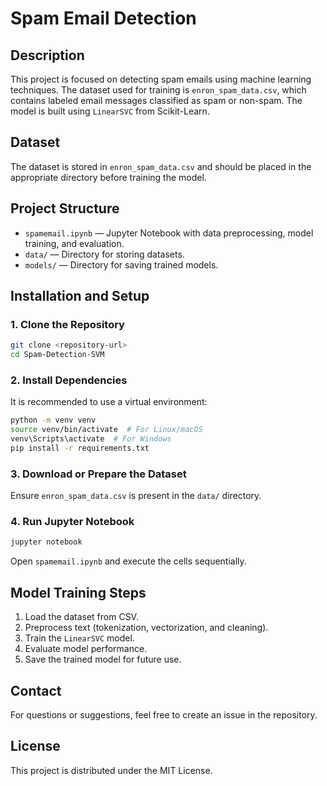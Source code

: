 # Spam Email Detection

## Description
This project is focused on detecting spam emails using machine learning techniques. The dataset used for training is `enron_spam_data.csv`, which contains labeled email messages classified as spam or non-spam. The model is built using `LinearSVC` from Scikit-Learn.

## Dataset
The dataset is stored in `enron_spam_data.csv` and should be placed in the appropriate directory before training the model.

## Project Structure
- `spamemail.ipynb` — Jupyter Notebook with data preprocessing, model training, and evaluation.
- `data/` — Directory for storing datasets.
- `models/` — Directory for saving trained models.

## Installation and Setup
### 1. Clone the Repository
```sh
git clone <repository-url>
cd Spam-Detection-SVM
```
### 2. Install Dependencies
It is recommended to use a virtual environment:
```sh
python -m venv venv
source venv/bin/activate  # For Linux/macOS
venv\Scripts\activate  # For Windows
pip install -r requirements.txt
```
### 3. Download or Prepare the Dataset
Ensure `enron_spam_data.csv` is present in the `data/` directory.

### 4. Run Jupyter Notebook
```sh
jupyter notebook
```
Open `spamemail.ipynb` and execute the cells sequentially.

## Model Training Steps
1. Load the dataset from CSV.
2. Preprocess text (tokenization, vectorization, and cleaning).
3. Train the `LinearSVC` model.
4. Evaluate model performance.
5. Save the trained model for future use.

## Contact
For questions or suggestions, feel free to create an issue in the repository.

## License
This project is distributed under the MIT License.
